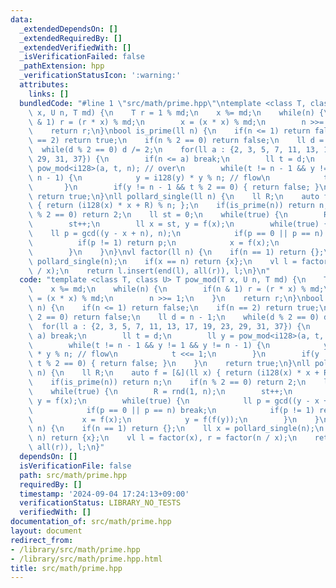 ```yaml
---
data:
  _extendedDependsOn: []
  _extendedRequiredBy: []
  _extendedVerifiedWith: []
  _isVerificationFailed: false
  _pathExtension: hpp
  _verificationStatusIcon: ':warning:'
  attributes:
    links: []
  bundledCode: "#line 1 \"src/math/prime.hpp\"\ntemplate <class T, class U> T pow_mod(T\
    \ x, U n, T md) {\n    T r = 1 % md;\n    x %= md;\n    while(n) {\n        if(n\
    \ & 1) r = (r * x) % md;\n        x = (x * x) % md;\n        n >>= 1;\n    }\n\
    \    return r;\n}\nbool is_prime(ll n) {\n    if(n <= 1) return false;\n    if(n\
    \ == 2) return true;\n    if(n % 2 == 0) return false;\n    ll d = n - 1;\n  \
    \  while(d % 2 == 0) d /= 2;\n    for(ll a : {2, 3, 5, 7, 11, 13, 17, 19, 23,\
    \ 29, 31, 37}) {\n        if(n <= a) break;\n        ll t = d;\n        ll y =\
    \ pow_mod<i128>(a, t, n); // over\n        while(t != n - 1 && y != 1 && y !=\
    \ n - 1) {\n            y = i128(y) * y % n; // flow\n            t <<= 1;\n \
    \       }\n        if(y != n - 1 && t % 2 == 0) { return false; }\n    }\n   \
    \ return true;\n}\nll pollard_single(ll n) {\n    ll R;\n    auto f = [&](ll x)\
    \ { return (i128(x) * x + R) % n; };\n    if(is_prime(n)) return n;\n    if(n\
    \ % 2 == 0) return 2;\n    ll st = 0;\n    while(true) {\n        R = rnd(1, n);\n\
    \        st++;\n        ll x = st, y = f(x);\n        while(true) {\n        \
    \    ll p = gcd((y - x + n), n);\n            if(p == 0 || p == n) break;\n  \
    \          if(p != 1) return p;\n            x = f(x);\n            y = f(f(y));\n\
    \        }\n    }\n}\nvl factor(ll n) {\n    if(n == 1) return {};\n    ll x =\
    \ pollard_single(n);\n    if(x == n) return {x};\n    vl l = factor(x), r = factor(n\
    \ / x);\n    return l.insert(end(l), all(r)), l;\n}\n"
  code: "template <class T, class U> T pow_mod(T x, U n, T md) {\n    T r = 1 % md;\n\
    \    x %= md;\n    while(n) {\n        if(n & 1) r = (r * x) % md;\n        x\
    \ = (x * x) % md;\n        n >>= 1;\n    }\n    return r;\n}\nbool is_prime(ll\
    \ n) {\n    if(n <= 1) return false;\n    if(n == 2) return true;\n    if(n %\
    \ 2 == 0) return false;\n    ll d = n - 1;\n    while(d % 2 == 0) d /= 2;\n  \
    \  for(ll a : {2, 3, 5, 7, 11, 13, 17, 19, 23, 29, 31, 37}) {\n        if(n <=\
    \ a) break;\n        ll t = d;\n        ll y = pow_mod<i128>(a, t, n); // over\n\
    \        while(t != n - 1 && y != 1 && y != n - 1) {\n            y = i128(y)\
    \ * y % n; // flow\n            t <<= 1;\n        }\n        if(y != n - 1 &&\
    \ t % 2 == 0) { return false; }\n    }\n    return true;\n}\nll pollard_single(ll\
    \ n) {\n    ll R;\n    auto f = [&](ll x) { return (i128(x) * x + R) % n; };\n\
    \    if(is_prime(n)) return n;\n    if(n % 2 == 0) return 2;\n    ll st = 0;\n\
    \    while(true) {\n        R = rnd(1, n);\n        st++;\n        ll x = st,\
    \ y = f(x);\n        while(true) {\n            ll p = gcd((y - x + n), n);\n\
    \            if(p == 0 || p == n) break;\n            if(p != 1) return p;\n \
    \           x = f(x);\n            y = f(f(y));\n        }\n    }\n}\nvl factor(ll\
    \ n) {\n    if(n == 1) return {};\n    ll x = pollard_single(n);\n    if(x ==\
    \ n) return {x};\n    vl l = factor(x), r = factor(n / x);\n    return l.insert(end(l),\
    \ all(r)), l;\n}"
  dependsOn: []
  isVerificationFile: false
  path: src/math/prime.hpp
  requiredBy: []
  timestamp: '2024-09-04 17:24:13+09:00'
  verificationStatus: LIBRARY_NO_TESTS
  verifiedWith: []
documentation_of: src/math/prime.hpp
layout: document
redirect_from:
- /library/src/math/prime.hpp
- /library/src/math/prime.hpp.html
title: src/math/prime.hpp
---
```

